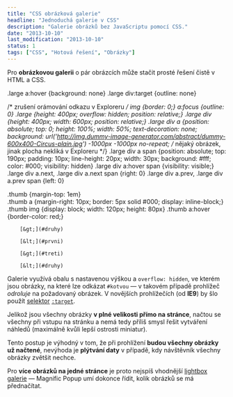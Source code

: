 ```yaml
---
title: "CSS obrázková galerie"
headline: "Jednoduchá galerie v CSS"
description: "Galerie obrázků bez JavaScriptu pomocí CSS."
date: "2013-10-10"
last_modification: "2013-10-10"
status: 1
tags: ["CSS", "Hotová řešení", "Obrázky"]
---
```


Pro **obrázkovou galerii** o pár obrázcích může stačit prosté řešení čistě v HTML a CSS.

  .large a:hover {background: none}
  .large div:target {outline: none}  

  /* zrušení orámování odkazu v Exploreru */
  img {border: 0;}
  a:focus {outline: 0}
  .large {height: 400px; overflow: hidden; position: relative;}
  .large div {height: 400px; width: 600px; position: relative;}
  .large div a {position: absolute; top: 0; height: 100%; width: 50%; text-decoration: none; background: url('http://img.dummy-image-generator.com/abstract/dummy-600x400-Circus-plain.jpg') -1000px -1000px no-repeat; /* nějaký obrázek, jinak plocha nekliká v Exploreru */}
  .large div a span {position: absolute; top: 190px; padding: 10px; line-height: 20px; width: 30px; background: #fff; color: #000; visibility: hidden}
  .large div a:hover span {visibility: visible;}
  .large div a.next, .large div a.next span {right: 0}
  .large div a.prev, .large div a.prev span {left: 0}
  
  .thumb {margin-top: 1em}  
  .thumb a {margin-right: 10px; border: 5px solid #000; display: inline-block;}
  .thumb img {display: block; width: 120px; height: 80px}
  .thumb a:hover {border-color: red;}  

		[&gt;](#druhy)

		[&lt;](#prvni)
		
		[&gt;](#treti)

		[&lt;](#druhy)

Galerie využívá obalu s nastavenou výškou a `overflow: hidden`, ve kterém jsou obrázky, na které lze odkázat `#kotvou` — v takovém případě prohlížeč *odroluje* na požadovaný obrázek. V novějších prohlížečích (od **IE9**) by šlo použít [selektor](/css-selektory#zamereni) [`:target`](/zvyrazneni-kotvy).

Jelikož jsou všechny obrázky **v plné velikosti přímo na stránce**, načtou se všechny při vstupu na stránku a nemá tedy příliš smysl řešit vytváření náhledů (maximálně kvůli lepší ostrosti miniatur).

Tento postup je výhodný v tom, že při prohlížení **budou všechny obrázky už načtené**, nevýhoda je **plýtvání daty** v případě, kdy návštěvník všechny obrázky zvětšit nechce.

Pro **více obrázků na jedné stránce** je proto nejspíš vhodnější [lightbox galerie](/magnific-popup) — Magnific Popup umí dokonce řídit, kolik obrázků se má přednačítat.